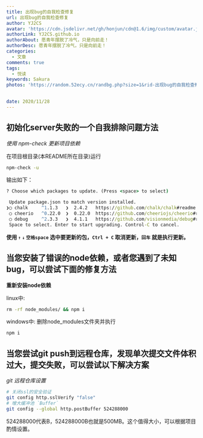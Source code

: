 ```yaml
---
title: 出现bug的自我检查修复
url: 出现bug的自我检查修复
author: YJ2CS
avatar: 'https://cdn.jsdelivr.net/gh/honjun/cdn@1.6/img/custom/avatar.jpg'
authorLink: YJ2CS.github.io
authorAbout: 愿青年摆脱了冷气，只是向前走！
authorDesc: 愿青年摆脱了冷气，只是向前走！
categories:
  - 文章
comments: true
tags:
  - 悦读
keywords: Sakura
photos: 'https://random.52ecy.cn/randbg.php?size=1&rid-出现bug的自我检查修复'

 
date: 2020/11/28
---
```


## 初始化server失败的一个自我排除问题方法
*使用 npm-check 更新项目依赖*

在项目根目录(本README所在目录)运行

```cmd
npm-check -u
```


输出如下：

```cmd
? Choose which packages to update. (Press <space> to select)

 Update package.json to match version installed.
❯◯ chalk     ^1.1.3   ❯  2.4.2   https://github.com/chalk/chalk#readme
 ◯ cheerio   ^0.22.0  ❯  0.22.0  https://github.com/cheeriojs/cheerio#readme
 ◯ debug     ^2.3.3   ❯  4.1.1   https://github.com/visionmedia/debug#readme
 Space to select. Enter to start upgrading. Control-C to cancel.

```

**使用 `↑` `↓` `空格space` 选中要更新的包，`Ctrl + C` 取消更新，`回车` 就是执行更新。**

## 当您安装了错误的node依赖，或者您遇到了未知bug，可以尝试下面的修复方法

**重新安装node依赖**

linux中:

```cmd
rm -rf node_modules/ && npm i
```

windows中:
删除node_modules文件夹并执行
```bash
npm i
```



## 当您尝试git push到远程仓库，发现单次提交文件体积过大，提交失败，可以尝试以下解决方案

*git 远程仓库设置*
```bash
# 关闭ssl的安全验证
git config http.sslVerify "false"
# 增大缓冲池 `Buffer`
git config --global http.postBuffer 524288000
```
524288000代表B，524288000B也就是500MB。这个值得大小，可以根据项目酌情设置。

